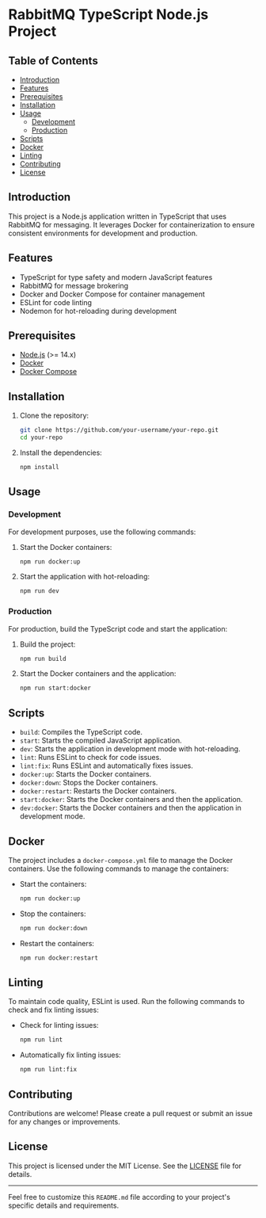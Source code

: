 # RabbitMQ TypeScript Node.js Project

## Table of Contents
- [Introduction](#introduction)
- [Features](#features)
- [Prerequisites](#prerequisites)
- [Installation](#installation)
- [Usage](#usage)
  - [Development](#development)
  - [Production](#production)
- [Scripts](#scripts)
- [Docker](#docker)
- [Linting](#linting)
- [Contributing](#contributing)
- [License](#license)

## Introduction
This project is a Node.js application written in TypeScript that uses RabbitMQ for messaging. It leverages Docker for containerization to ensure consistent environments for development and production.

## Features
- TypeScript for type safety and modern JavaScript features
- RabbitMQ for message brokering
- Docker and Docker Compose for container management
- ESLint for code linting
- Nodemon for hot-reloading during development

## Prerequisites
- [Node.js](https://nodejs.org/) (>= 14.x)
- [Docker](https://www.docker.com/)
- [Docker Compose](https://docs.docker.com/compose/)

## Installation
1. Clone the repository:
    ```bash
    git clone https://github.com/your-username/your-repo.git
    cd your-repo
    ```

2. Install the dependencies:
    ```bash
    npm install
    ```

## Usage

### Development
For development purposes, use the following commands:

1. Start the Docker containers:
    ```bash
    npm run docker:up
    ```

2. Start the application with hot-reloading:
    ```bash
    npm run dev
    ```

### Production
For production, build the TypeScript code and start the application:

1. Build the project:
    ```bash
    npm run build
    ```

2. Start the Docker containers and the application:
    ```bash
    npm run start:docker
    ```

## Scripts
- `build`: Compiles the TypeScript code.
- `start`: Starts the compiled JavaScript application.
- `dev`: Starts the application in development mode with hot-reloading.
- `lint`: Runs ESLint to check for code issues.
- `lint:fix`: Runs ESLint and automatically fixes issues.
- `docker:up`: Starts the Docker containers.
- `docker:down`: Stops the Docker containers.
- `docker:restart`: Restarts the Docker containers.
- `start:docker`: Starts the Docker containers and then the application.
- `dev:docker`: Starts the Docker containers and then the application in development mode.

## Docker
The project includes a `docker-compose.yml` file to manage the Docker containers. Use the following commands to manage the containers:

- Start the containers:
    ```bash
    npm run docker:up
    ```

- Stop the containers:
    ```bash
    npm run docker:down
    ```

- Restart the containers:
    ```bash
    npm run docker:restart
    ```

## Linting
To maintain code quality, ESLint is used. Run the following commands to check and fix linting issues:

- Check for linting issues:
    ```bash
    npm run lint
    ```

- Automatically fix linting issues:
    ```bash
    npm run lint:fix
    ```

## Contributing
Contributions are welcome! Please create a pull request or submit an issue for any changes or improvements.

## License
This project is licensed under the MIT License. See the [LICENSE](LICENSE) file for details.

---

Feel free to customize this `README.md` file according to your project's specific details and requirements.
